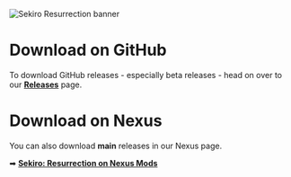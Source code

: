 ![Sekiro Resurrection banner](https://i.imgur.com/CCsavGu.png)

# Download on GitHub
To download GitHub releases - especially beta releases - head on over to our **[Releases](https://github.com/SekiroResurrection/Sekiro-Resurrection/releases)** page.

# Download on Nexus
You can also download **main** releases in our Nexus page.

➡ **[Sekiro: Resurrection on Nexus Mods](https://www.nexusmods.com/sekiro/mods/723)**
